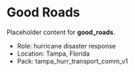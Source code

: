 # Good Roads

Placeholder content for **good_roads**.

- Role: hurricane disaster response
- Location: Tampa, Florida
- Pack: tampa_hurr_transport_comm_v1
